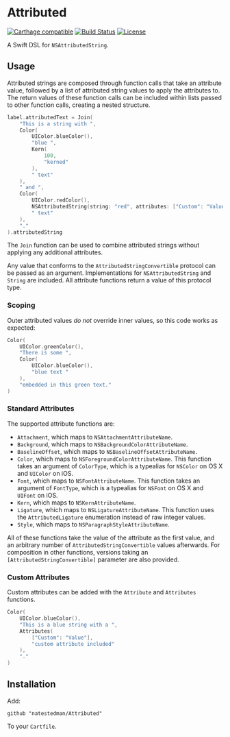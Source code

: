 # Attributed
[![Carthage compatible](https://img.shields.io/badge/Carthage-compatible-4BC51D.svg?style=flat)](https://github.com/Carthage/Carthage)
[![Build Status](https://travis-ci.org/natestedman/Attributed.svg?branch=master)](https://travis-ci.org/natestedman/Attributed)
[![License](https://img.shields.io/badge/license-Creative%20Commons%20Zero%20v1.0%20Universal-blue.svg)](https://creativecommons.org/publicdomain/zero/1.0/)

A Swift DSL for `NSAttributedString`.

## Usage
Attributed strings are composed through function calls that take an attribute value, followed by a list of attributed string values to apply the attributes to. The return values of these function calls can be included within lists passed to other function calls, creating a nested structure.

```swift
label.attributedText = Join(
    "This is a string with ",
    Color(
        UIColor.blueColor(),
        "blue ",
        Kern(
            100,
            "kerned"
        ),
        " text"
    ),
    " and ",
    Color(
        UIColor.redColor(),
        NSAttributedString(string: "red", attributes: ["Custom": "Value"]),
        " text"
    ),
    "."
).attributedString
```

The `Join` function can be used to combine attributed strings without applying any additional attributes.

Any value that conforms to the `AttributedStringConvertible` protocol can be passed as an argument. Implementations for `NSAttributedString` and `String` are included. All attribute functions return a value of this protocol type.

### Scoping
Outer attributed values *do not* override inner values, so this code works as expected:

```swift
Color(
    UIColor.greenColor(),
    "There is some ",
    Color(
        UIColor.blueColor(),
        "blue text "
    ),
    "embedded in this green text."
)
```

### Standard Attributes
The supported attribute functions are:

- `Attachment`, which maps to `NSAttachmentAttributeName`.
- `Background`, which maps to `NSBackgroundColorAttributeName`.
- `BaselineOffset`, which maps to `NSBaselineOffsetAttributeName`.
- `Color`, which maps to `NSForegroundColorAttributeName`. This function takes an argument of `ColorType`, which is a typealias for `NSColor` on OS X and `UIColor` on iOS.
- `Font`, which maps to `NSFontAttributeName`. This function takes an argument of `FontType`, which is a typealias for `NSFont` on OS X and `UIFont` on iOS.
- `Kern`, which maps to `NSKernAttributeName`.
- `Ligature`, which maps to `NSLigatureAttributeName`. This function uses the `AttributedLigature` enumeration instead of raw integer values.
- `Style`, which maps to `NSParagraphStyleAttributeName`.

All of these functions take the value of the attribute as the first value, and an arbitrary number of `AttributedStringConvertible` values afterwards. For composition in other functions, versions taking an `[AttributedStringConvertible]` parameter are also provided.

### Custom Attributes
Custom attributes can be added with the `Attribute` and `Attributes` functions.

```swift
Color(
    UIColor.blueColor(),
    "This is a blue string with a ",
    Attributes(
        ["Custom": "Value"],
        "custom attribute included"
    ),
    "."
)
```

## Installation

Add:

    github "natestedman/Attributed"

To your `Cartfile`.
